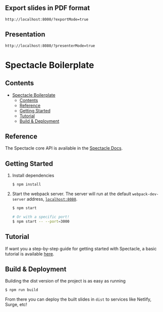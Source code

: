 ## Export slides in PDF format

```
http://localhost:8000/?exportMode=true
```

## Presentation

```
http://localhost:8080/?presenterMode=true
```

Spectacle Boilerplate
=====================

## Contents

- [Spectacle Boilerplate](#spectacle-boilerplate)
  - [Contents](#contents)
  - [Reference](#reference)
  - [Getting Started](#getting-started)
  - [Tutorial](#tutorial)
  - [Build & Deployment](#build--deployment)

## Reference

The Spectacle core API is available in the [Spectacle Docs](https://github.com/FormidableLabs/spectacle/blob/master/README.md).

## Getting Started

1. Install dependencies

    ```sh
    $ npm install
    ```

2. Start the webpack server. The server will run at the default `webpack-dev-server` address, [`localhost:8080`](http://localhost:8080).

    ```sh
    $ npm start

    # Or with a specific port!
    $ npm start -- --port=3000
    ```

## Tutorial

If want you a step-by-step guide for getting started with Spectacle, a basic tutorial is available [here](https://github.com/FormidableLabs/spectacle/blob/master/docs/tutorial.md).

## Build & Deployment

Building the dist version of the project is as easy as running

```sh
$ npm run build
```

From there you can deploy the built slides  in `dist` to services like Netlify, Surge, etc!
